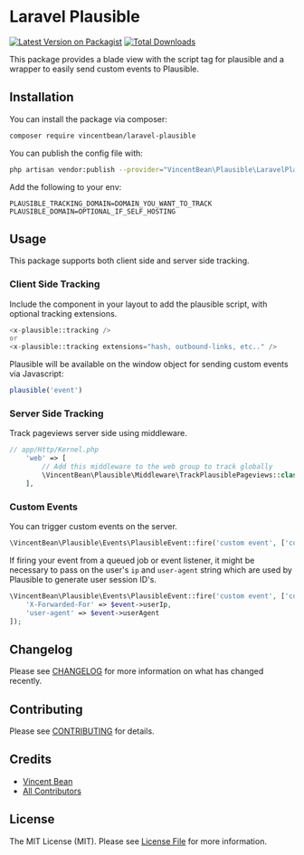 # Laravel Plausible

[![Latest Version on Packagist](https://img.shields.io/packagist/v/vincentbean/laravel-plausible.svg?style=flat-square)](https://packagist.org/packages/vincentbean/laravel-plausible)
[![Total Downloads](https://img.shields.io/packagist/dt/vincentbean/laravel-plausible.svg?style=flat-square)](https://packagist.org/packages/vincentbean/laravel-plausible)

This package provides a blade view with the script tag for plausible and a wrapper to easily send custom events to Plausible.

## Installation

You can install the package via composer:

```bash
composer require vincentbean/laravel-plausible
```

You can publish the config file with:
```bash
php artisan vendor:publish --provider="VincentBean\Plausible\LaravelPlausibleServiceProvider" --tag="config"
```

Add the following to your env:
```
PLAUSIBLE_TRACKING_DOMAIN=DOMAIN_YOU_WANT_TO_TRACK
PLAUSIBLE_DOMAIN=OPTIONAL_IF_SELF_HOSTING
```

## Usage
This package supports both client side and server side tracking.

### Client Side Tracking
Include the component in your layout to add the plausible script, with optional tracking extensions.
```php
<x-plausible::tracking />
or
<x-plausible::tracking extensions="hash, outbound-links, etc.." />
```

Plausible will be available on the window object for sending custom events via Javascript:

```javascript
plausible('event')
```

### Server Side Tracking
Track pageviews server side using middleware.

```php
// app/Http/Kernel.php
    'web' => [
        // Add this middleware to the web group to track globally
        \VincentBean\Plausible\Middleware\TrackPlausiblePageviews::class,
    ],
```

### Custom Events
You can trigger custom events on the server.
```php
\VincentBean\Plausible\Events\PlausibleEvent::fire('custom event', ['country' => 'netherlands']);
```

If firing your event from a queued job or event listener, it might be necessary to pass on the user's `ip` and `user-agent` string which are used by Plausible to generate user session ID's.

```php
\VincentBean\Plausible\Events\PlausibleEvent::fire('custom event', ['country' => 'netherlands'], headers: [
    'X-Forwarded-For' => $event->userIp,
    'user-agent' => $event->userAgent
]);
```

## Changelog

Please see [CHANGELOG](CHANGELOG.md) for more information on what has changed recently.

## Contributing

Please see [CONTRIBUTING](.github/CONTRIBUTING.md) for details.

## Credits

- [Vincent Bean](https://github.com/VincentBean)
- [All Contributors](../../contributors)

## License

The MIT License (MIT). Please see [License File](LICENSE.md) for more information.
